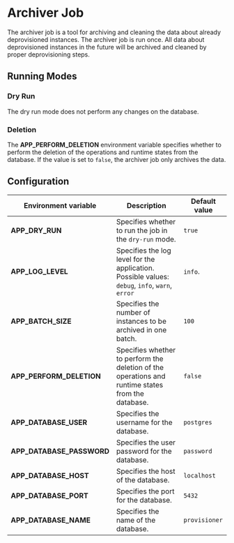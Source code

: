# Archiver Job

The archiver job is a tool for archiving and cleaning the data about already deprovisioned instances. The archiver job is run once. All data about deprovisioned instances in the future will be archived and cleaned by proper deprovisioning steps.

## Running Modes

### Dry Run

The dry run mode does not perform any changes on the database.

### Deletion

The **APP_PERFORM_DELETION** environment variable specifies whether to perform the deletion of the operations and runtime states from the database.
If the value is set to `false`, the archiver job only archives the data.

## Configuration

| Environment variable | Description                                                                                       | Default value                            |
|---|---------------------------------------------------------------------------------------------------|------------------------------------------|
| **APP_DRY_RUN** | Specifies whether to run the job in the `dry-run` mode.                                           | `true`                                   |
| **APP_LOG_LEVEL** | Specifies the log level for the application. Possible values: `debug`, `info`, `warn`, `error`    | `info`.                                   |
| **APP_BATCH_SIZE** | Specifies the number of instances to be archived in one batch.                                    | `100`                                    |
| **APP_PERFORM_DELETION** | Specifies whether to perform the deletion of the operations and runtime states from the database. | `false`                                  |
| **APP_DATABASE_USER** | Specifies the username for the database.                                                          | `postgres`                               |
| **APP_DATABASE_PASSWORD** | Specifies the user password for the database.                                                     | `password`                               |
| **APP_DATABASE_HOST** | Specifies the host of the database.                                                               | `localhost`                              |
| **APP_DATABASE_PORT** | Specifies the port for the database.                                                              | `5432`                                   |
| **APP_DATABASE_NAME** | Specifies the name of the database.                                                               | `provisioner`                            |
